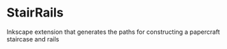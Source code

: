 # StairRails
 Inkscape extension that generates the paths for constructing a papercraft staircase and rails
